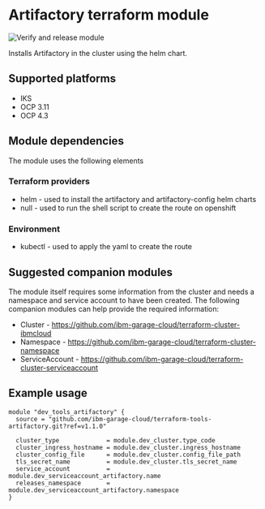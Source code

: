 # Artifactory terraform module

![Verify and release module](https://github.com/ibm-garage-cloud/terraform-tools-artifactory/workflows/Verify%20and%20release%20module/badge.svg?branch=master)

Installs Artifactory in the cluster using the helm chart.

## Supported platforms

- IKS
- OCP 3.11
- OCP 4.3

## Module dependencies

The module uses the following elements

### Terraform providers

- helm - used to install the artifactory and artifactory-config helm charts
- null - used to run the shell script to create the route on openshift

### Environment

- kubectl - used to apply the yaml to create the route

## Suggested companion modules

The module itself requires some information from the cluster and needs a
namespace and service account to have been created. The following companion
modules can help provide the required information:

- Cluster - https://github.com/ibm-garage-cloud/terraform-cluster-ibmcloud
- Namespace - https://github.com/ibm-garage-cloud/terraform-cluster-namespace
- ServiceAccount - https://github.com/ibm-garage-cloud/terraform-cluster-serviceaccount

## Example usage

```hcl-terraform
module "dev_tools_artifactory" {
  source = "github.com/ibm-garage-cloud/terraform-tools-artifactory.git?ref=v1.1.0"

  cluster_type             = module.dev_cluster.type_code
  cluster_ingress_hostname = module.dev_cluster.ingress_hostname
  cluster_config_file      = module.dev_cluster.config_file_path
  tls_secret_name          = module.dev_cluster.tls_secret_name
  service_account          = module.dev_serviceaccount_artifactory.name
  releases_namespace       = module.dev_serviceaccount_artifactory.namespace
}
```
